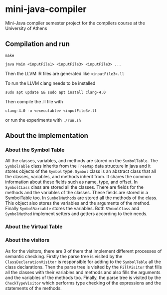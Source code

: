 # mini-java-compiler
Mini-Java compiler semester project for the compilers course at the University of Athens 


## Compilation and run
`make`

`java Main <inputFile1> <inputFile3> <inputFile3> ...`

Then the LLVM IR files are generated like `<inputFile3>.ll`

To run the LLVM clang needs to be installed

`sudo apt update && sudo apt install clang-4.0`

Then compile the .ll file with

`clang-4.0 -o <executable> <inputFile3>.ll`

or run the experiments with
`./run.sh`

## About the implementation
### About the Symbol Table
All the classes, variables, and methods are stored on the `SumbolTable`. The `SymbolTable` class inherits from the `TreeMap` data structure in java and it stores objects of the `Symbol` type.
`Symbol` class is an abstract class that all the classes, variables, and methods inherit from. It shares the common information about these fields such as name, type, and offset.
In `SymbolCLass` class are stored all the classes. There are fields for the methods and the variables of the classes. These fields are stored in a SymbolTable too. 
In `SumbolMethods` are stored all the methods of the class. This object also stores the variables and the arguments of the method. Finally  `SymbolVariable` stores the variables. 
Both `SYmbolClass` and `SymbolMethod` implement setters and getters according to their needs.

### About the Virtual Table

### About the visitors
As for the visitors, there are 3 of them that implement different processes of semantic checking. Firstly the parse tree is visited by the `ClassDeclarationVisitor` is responsible 
for adding to the `SymbolTable` all 
the class declarations. Then the parse tree is visited by the `FillVisitor` that fills all the classes with their variables and methods and also fills the arguments and the variables of the methods too.
Finally, the parse tree is visited by the `CheckTypeVisitor` which performs type checking of the expressions and the statements of the methods.
